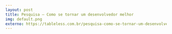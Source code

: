```yaml
---
layout: post
title: Pesquisa – Como se tornar um desenvolvedor melhor 
img: default.png
externo: https://tableless.com.br/pesquisa-como-se-tornar-um-desenvolvedor-melhor/
---
```

